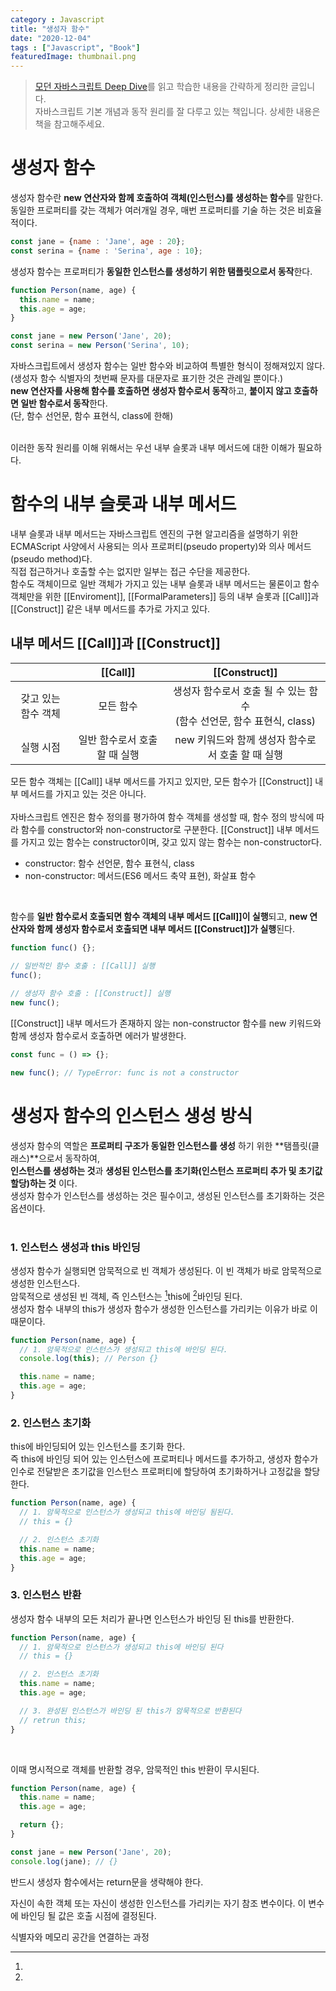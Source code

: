 ```yaml
---
category : Javascript
title: "생성자 함수"
date: "2020-12-04"
tags : ["Javascript", "Book"]
featuredImage: thumbnail.png
---
```


> [모던 자바스크립트 Deep Dive](http://www.yes24.com/Product/Goods/92742567)를 읽고 학습한 내용을 간략하게 정리한 글입니다.<br/>
> 자바스크립트 기본 개념과 동작 원리를 잘 다루고 있는 책입니다. 상세한 내용은 책을 참고해주세요.


# 생성자 함수
생성자 함수란 **new 연산자와 함께 호출하여 객체(인스턴스)를 생성하는 함수**를 말한다.<br/>
동일한 프로퍼티를 갖는 객체가 여러개일 경우, 매번 프로퍼티를 기술 하는 것은 비효율적이다.<br/>
```javascript
const jane = {name : 'Jane', age : 20};
const serina = {name : 'Serina', age : 10};
```

생성자 함수는 프로퍼티가 **동일한 인스턴스를 생성하기 위한 탬플릿으로서 동작**한다.<br/>
```javascript
function Person(name, age) {
  this.name = name;
  this.age = age;
}

const jane = new Person('Jane', 20);
const serina = new Person('Serina', 10);
```

자바스크립트에서 생성자 함수는 일반 함수와 비교하여 특별한 형식이 정해져있지 않다. (생성자 함수 식별자의 첫번째 문자를 대문자로 표기한 것은 관례일 뿐이다.)<br/>
**new 연산자를 사용해 함수를 호출하면 생성자 함수로서 동작**하고, **붙이지 않고 호출하면 일반 함수로서 동작**한다.<br/>
(단, 함수 선언문, 함수 표현식, class에 한해)<br/><br/>

이러한 동작 원리를 이해 위해서는 우선 내부 슬롯과 내부 메서드에 대한 이해가 필요하다.

# 함수의 내부 슬롯과 내부 메서드
내부 슬롯과 내부 메서드는 자바스크립트 엔진의 구현 알고리즘을 설명하기 위한 ECMAScript 사양에서 사용되는
의사 프로퍼티(pseudo property)와 의사 메서드(pseudo method)다.<br/>
직접 접근하거나 호출할 수는 없지만 일부는 접근 수단을 제공한다.<br/>
함수도 객체이므로 일반 객체가 가지고 있는 내부 슬롯과 내부 메서드는 물론이고 함수 객체만을 위한 [[Enviroment]], [[FormalParameters]] 등의 내부 슬롯과 [[Call]]과 [[Construct]] 같은 내부 메서드를 추가로 가지고 있다.


## 내부 메서드 [[Call]]과 [[Construct]]
|  | [[Call]] | [[Construct]] |
|:---:|:---:|:---:|
| 갖고 있는 함수 객체 | 모든 함수 | 생성자 함수로서 호출 될 수 있는 함수<br/>(함수 선언문, 함수 표현식, class) |
| 실행 시점 | 일반 함수로서 호출 할 때 실행 | new 키워드와 함께 생성자 함수로서 호출 할 때 실행 |

모든 함수 객체는 [[Call]] 내부 메서드를 가지고 있지만, 모든 함수가 [[Construct]] 내부 메서드를 가지고 있는 것은 아니다.<br/><br/>
자바스크립트 엔진은 함수 정의를 평가하여 함수 객체를 생성할 때, 함수 정의 방식에 따라 함수를 constructor와 non-constructor로 구분한다. [[Construct]] 내부 메서드를 가지고 있는 함수는 constructor이며, 갖고 있지 않는 함수는 non-constructor다.
- constructor: 함수 선언문, 함수 표현식, class
- non-constructor: 메서드(ES6 메서드 축약 표현), 화살표 함수

<br/>

함수를 **일반 함수로서 호출되면 함수 객체의 내부 메서드 [[Call]]이 실행**되고, **new 연산자와 함께 생성자 함수로서 호출되면 내부 메서드 [[Construct]]가 실행**된다.

```javascript
function func() {};

// 일반적인 함수 호출 : [[Call]] 실행
func();
 
// 생성자 함수 호출 : [[Construct]] 실행
new func();
```
[[Construct]] 내부 메서드가 존재하지 않는 non-constructor 함수를 new 키워드와 함께 생성자 함수로서 호출하면 에러가 발생한다.
```javascript
const func = () => {};

new func(); // TypeError: func is not a constructor
```

# 생성자 함수의 인스턴스 생성 방식
생성자 함수의 역할은 **프로퍼티 구조가 동일한 인스턴스를 생성** 하기 위한 **탬플릿(클래스)**으로서 동작하여,<br/>
**인스턴스를 생성하는 것**과 **생성된 인스턴스를 초기화(인스턴스 프로퍼티 추가 및 초기값 할당)하는 것** 이다.<br/>
생성자 함수가 인스턴스를 생성하는 것은 필수이고, 생성된 인스턴스를 초기화하는 것은 옵션이다.<br/><br/>

### 1. 인스턴스 생성과 this 바인딩
생성자 함수가 실행되면 암묵적으로 빈 객체가 생성된다. 이 빈 객체가 바로 암묵적으로 생성한 인스턴스다.<br/>
암묵적으로 생성된 빈 객체, 즉 인스턴스는 [^fn1]this에 [^fn2]바인딩 된다. <br/>
생성자 함수 내부의 this가 생성자 함수가 생성한 인스턴스를 가리키는 이유가 바로 이때문이다.
```javascript
function Person(name, age) {
  // 1. 암묵적으로 인스턴스가 생성되고 this에 바인딩 된다.
  console.log(this); // Person {}

  this.name = name;
  this.age = age;
}
```

### 2. 인스턴스 초기화
this에 바인딩되어 있는 인스턴스를 초기화 한다.<br/>
즉 this에 바인딩 되어 있는 인스턴스에 프로퍼티나 메서드를 추가하고, 생성자 함수가 인수로 전달받은 초기값을 인스턴스 프로퍼티에 할당하여 초기화하거나 고정값을 할당한다.
```javascript
function Person(name, age) {
  // 1. 암묵적으로 인스턴스가 생성되고 this에 바인딩 됨된다.
  // this = {}

  // 2. 인스턴스 초기화
  this.name = name;
  this.age = age;
}
```

### 3. 인스턴스 반환
생성자 함수 내부의 모든 처리가 끝나면 인스턴스가 바인딩 된 this를 반환한다.
```javascript
function Person(name, age) {
  // 1. 암묵적으로 인스턴스가 생성되고 this에 바인딩 된다
  // this = {}

  // 2. 인스턴스 초기화
  this.name = name;
  this.age = age;

  // 3. 완성된 인스턴스가 바인딩 된 this가 암묵적으로 반환된다
  // retrun this;
}
```
<br/>

이때 명시적으로 객체를 반환할 경우, 암묵적인 this 반환이 무시된다.
```javascript
function Person(name, age) {
  this.name = name;
  this.age = age;

  return {};
}

const jane = new Person('Jane', 20);
console.log(jane); // {}
```

반드시 생성자 함수에서는 return문을 생략해야 한다.



[^fn1]:
  자신이 속한 객체 또는 자신이 생성한 인스턴스를 가리키는 자기 참조 변수이다. 이 변수에 바인딩 될 값은 호출 시점에 결정된다.
[^fn2]:
  식별자와 메모리 공간을 연결하는 과정